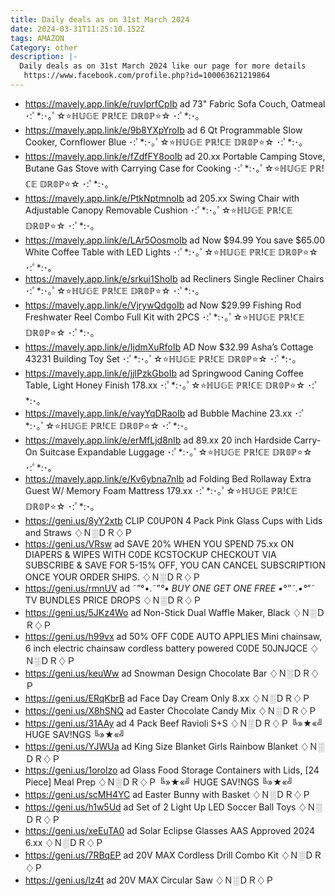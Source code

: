 ```yaml
---
title: Daily deals as on 31st March 2024
date: 2024-03-31T11:25:10.152Z
tags: AMAZON
Category: other
description: |-
  Daily deals as on 31st March 2024 like our page for more details
   https://www.facebook.com/profile.php?id=100063621219864
---
```

* https://mavely.app.link/e/ruvlprfCpIb   ad
  73" Fabric Sofa Couch, Oatmeal
  ･:ﾟ*:･｡ﾟ☆⭐ℍ𝕌𝔾𝔼 ℙℝ!ℂ𝔼 𝔻ℝ𝟘ℙ⭐☆ ･:ﾟ*:･｡
* https://mavely.app.link/e/9b8YXpYroIb   ad
  6 Qt Programmable Slow Cooker, Cornflower Blue
  ･:ﾟ*:･｡ﾟ☆⭐ℍ𝕌𝔾𝔼 ℙℝ!ℂ𝔼 𝔻ℝ𝟘ℙ⭐☆ ･:ﾟ*:･｡
* https://mavely.app.link/e/fZdfFY8ooIb  ad
  20.xx
  Portable Camping Stove, Butane Gas Stove with Carrying Case for Cooking
  ･:ﾟ*:･｡ﾟ☆⭐ℍ𝕌𝔾𝔼 ℙℝ!ℂ𝔼 𝔻ℝ𝟘ℙ⭐☆ ･:ﾟ*:･｡
* https://mavely.app.link/e/PtkNptmnoIb   ad
  205.xx
  Swing Chair with Adjustable Canopy Removable Cushion
  ･:ﾟ*:･｡ﾟ☆⭐ℍ𝕌𝔾𝔼 ℙℝ!ℂ𝔼 𝔻ℝ𝟘ℙ⭐☆ ･:ﾟ*:･｡
* https://mavely.app.link/e/LAr5OosmoIb   ad
  Now $94.99
  You save $65.00
  White Coffee Table with LED Lights
  ･:ﾟ*:･｡ﾟ☆⭐ℍ𝕌𝔾𝔼 ℙℝ!ℂ𝔼 𝔻ℝ𝟘ℙ⭐☆ ･:ﾟ*:･｡
* https://mavely.app.link/e/srkui1ShoIb   ad
  Recliners Single Recliner Chairs
  ･:ﾟ*:･｡ﾟ☆⭐ℍ𝕌𝔾𝔼 ℙℝ!ℂ𝔼 𝔻ℝ𝟘ℙ⭐☆ ･:ﾟ*:･｡
* https://mavely.app.link/e/VjrywQdgoIb   ad
  Now $29.99
  Fishing Rod Freshwater Reel Combo Full Kit with 2PCS 
  ･:ﾟ*:･｡ﾟ☆⭐ℍ𝕌𝔾𝔼 ℙℝ!ℂ𝔼 𝔻ℝ𝟘ℙ⭐☆ ･:ﾟ*:･｡
* https://mavely.app.link/e/IjdmXuRfoIb   AD
  Now $32.99
  Asha’s Cottage 43231 Building Toy Set
  ･:ﾟ*:･｡ﾟ☆⭐ℍ𝕌𝔾𝔼 ℙℝ!ℂ𝔼 𝔻ℝ𝟘ℙ⭐☆ ･:ﾟ*:･｡
* https://mavely.app.link/e/jjlPzkGboIb   ad
  Springwood Caning Coffee Table, Light Honey Finish
  178.xx
  ･:ﾟ*:･｡ﾟ☆⭐ℍ𝕌𝔾𝔼 ℙℝ!ℂ𝔼 𝔻ℝ𝟘ℙ⭐☆ ･:ﾟ*:･｡
* https://mavely.app.link/e/vayYqDRaoIb   ad
  Bubble Machine 
  23.xx
  ･:ﾟ*:･｡ﾟ☆⭐ℍ𝕌𝔾𝔼 ℙℝ!ℂ𝔼 𝔻ℝ𝟘ℙ⭐☆ ･:ﾟ*:･｡
* https://mavely.app.link/e/erMfLjd8nIb   ad
  89.xx
  20 inch Hardside Carry-On Suitcase Expandable Luggage
  ･:ﾟ*:･｡ﾟ☆⭐ℍ𝕌𝔾𝔼 ℙℝ!ℂ𝔼 𝔻ℝ𝟘ℙ⭐☆ ･:ﾟ*:･｡
* https://mavely.app.link/e/Kv6ybna7nIb     ad
  Folding Bed Rollaway Extra Guest W/ Memory Foam Mattress 
  179.xx
  ･:ﾟ*:･｡ﾟ☆⭐ℍ𝕌𝔾𝔼 ℙℝ!ℂ𝔼 𝔻ℝ𝟘ℙ⭐☆ ･:ﾟ*:･｡
* https://geni.us/8yY2xtb
  CLIP C0UP0N
  4 Pack Pink Glass Cups with Lids and Straws
  ♢Ｎ░ＤＲ♢Ｐ
* https://geni.us/VRsw   ad
  SAVE 20% WHEN YOU SPEND 75.xx ON DIAPERS & WIPES
  WITH C0DE KCSTOCKUP
  CHECKOUT VIA SUBSCRIBE & SAVE FOR 5-15% OFF, YOU CAN CANCEL SUBSCRIPTION ONCE YOUR ORDER SHIPS.
  ♢Ｎ░ＤＲ♢Ｐ
* https://geni.us/rmnUV  ad
  ˜”°•.˜”*°• BUY ONE GET ONE FREE •°”˜.•°*”˜
  TV BUNDLES PRICE DROPS
  ♢Ｎ░ＤＲ♢Ｐ
* https://geni.us/5JKz4Wo  ad
  Non-Stick Dual Waffle Maker, Black
  ♢Ｎ░ＤＲ♢Ｐ
* https://geni.us/h99vx  ad
  50% OFF
  C0DE AUTO APPLIES
  Mini chainsaw, 6 inch electric chainsaw cordless battery powered
  C0DE 50JNJQCE
  ♢Ｎ░ＤＲ♢Ｐ
* https://geni.us/keuWw   ad
  Snowman Design Chocolate Bar
  ♢Ｎ░ＤＲ♢Ｐ
* https://geni.us/ERqKbrB   ad
  Face Day Cream 
  Only 8.xx
  ♢Ｎ░ＤＲ♢Ｐ
* https://geni.us/X8hSNQ                 ad
  Easter Chocolate Candy Mix
  ♢Ｎ░ＤＲ♢Ｐ
* https://geni.us/31AAy   ad
  4 Pack Beef Ravioli 
  S+S 
  ♢Ｎ░ＤＲ♢Ｐ
  ╚»★«╝ HUGE SAV!NGS ╚»★«╝   
* https://geni.us/YJWUa   ad
  King Size Blanket Girls Rainbow Blanket 
  ♢Ｎ░ＤＲ♢Ｐ
* https://geni.us/1orolzo   ad
  Glass Food Storage Containers with Lids, \[24 Piece] Meal Prep
  ♢Ｎ░ＤＲ♢Ｐ
  ╚»★«╝ HUGE SAV!NGS ╚»★«╝   
* https://geni.us/scMH4YC    ad
  Easter Bunny with Basket
  ♢Ｎ░ＤＲ♢Ｐ
* https://geni.us/h1w5Ud  ad
  Set of 2 Light Up LED Soccer Ball Toys 
  ♢Ｎ░ＤＲ♢Ｐ
* https://geni.us/xeEuTA0   ad
  Solar Eclipse Glasses AAS Approved 2024 
  6.xx
  ♢Ｎ░ＤＲ♢Ｐ
* https://geni.us/7RBqEP   ad
  20V MAX Cordless Drill Combo Kit 
  ♢Ｎ░ＤＲ♢Ｐ
* https://geni.us/lz4t  ad
  20V MAX Circular Saw
  ♢Ｎ░ＤＲ♢Ｐ